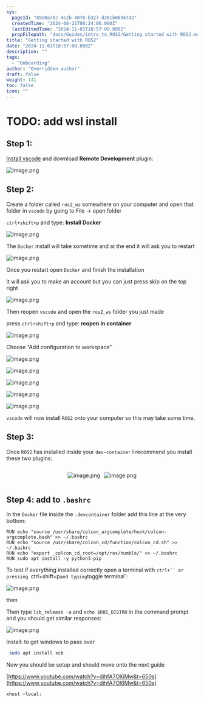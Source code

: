 ```yaml
---
sys:
  pageId: "89e0a78c-4e2b-4070-b327-d28cb0694742"
  createdTime: "2024-08-21T00:24:00.000Z"
  lastEditedTime: "2024-11-01T18:57:00.000Z"
  propFilepath: "docs/Guides/intro_to_ROS2/Getting started with ROS2.md"
title: "Getting started with ROS2"
date: "2024-11-01T18:57:00.000Z"
description: ""
tags:
  - "Onboarding"
author: "Overridden author"
draft: false
weight: 141
toc: false
icon: ""
---
```


# TODO: add wsl install

## Step 1:

[Install vscode](https://code.visualstudio.com/download) and download **Remote Development** plugin:

![image.png](https://prod-files-secure.s3.us-west-2.amazonaws.com/d518164a-d88e-44d1-a4ee-3adb3bd8bce0/efb52993-1881-4a40-b95e-6f020334f022/image.png?X-Amz-Algorithm=AWS4-HMAC-SHA256&X-Amz-Content-Sha256=UNSIGNED-PAYLOAD&X-Amz-Credential=ASIAZI2LB4664CX67BCB%2F20250219%2Fus-west-2%2Fs3%2Faws4_request&X-Amz-Date=20250219T050807Z&X-Amz-Expires=3600&X-Amz-Security-Token=IQoJb3JpZ2luX2VjEHUaCXVzLXdlc3QtMiJHMEUCIQDBO5mSULm2MFKv2KiofmbBc3TwGEaImjw1XGHkXe336AIgetho0mCaVaZSVPLCDIKq%2BJwn7A8QaL58n56fm%2B%2FlHaAqiAQInv%2F%2F%2F%2F%2F%2F%2F%2F%2F%2FARAAGgw2Mzc0MjMxODM4MDUiDJVvkBy%2BWfM5YgsHSCrcA2pnQQJHQqwt3%2BIkiRjEjmyAmaJdl45PQod2A8UjQWTmu%2BzU7QsLa54JPFksT%2BlLmZfOoOeyuPzbLJ2XGcnMgSGJUZLxTCeGI12C%2BvETKf8TM5Jr%2FkSmhhPkRPRi9W5z1vwsjklSDTax8d3jo5VIXaagm69aLTUAtqpHi3JqgPIp%2FHCsxzeUoWTaf38%2Ff9Cz1x2mAOi4gQvabAtYmJ8Sn0LUtn41bhtezTMnh1CqoVvGqHN3yJzv1Qx7ya3jeUtsdcIcR7ZDzOzqwc%2B%2F5fLFiAPd5CrCqAb6XpSh%2BY99%2Fao6pzFDjqdAsgSwEvzwkUcdEeQVMm3O63ywTf0nw%2FtnSLVBwR1dr0p7QUjEChtCKx%2Fo%2F4j%2FL267yNJquJSfDdFuBTYZJAqzA4reQw3Bjcc9YV7Bltgt1zaex7usOsdOqsEx2SDZN8a6Rfdt3vWtOxwkPcIkirFoCXbjp%2FhJpLGnAIDaSR59LeIrQ%2FoNnF%2B%2Blxso4mj66J1xQNC3lV%2BN2ga22yoIMsnyC7YUuyAqC8u8jGcJvTB1g2mnej8Szsg2HyT7ovsa15fyuOC%2BdscRQKFSyq2IXbLhZEg3cOLJGncE7oJLYescp74Xrxu7Bh9shXp6m%2BYAZkit06U488l3MKrF1b0GOqUBMUK8ai2CBtKOoEn3ECIksY1%2BbxvV%2F5TUeNastlYaXpk5cvv0z7YHV8f7wB9DLPZ%2F5uG8ZG0RlB%2FUtMdsNp5%2BB0knBi9ncgnUK88OoJjGzrK3lccROi2IchEDuzpI4um4IyaI5t2loSjMxrnX6sNlobBbS8jME52TvcIIrWNeBlBHUGhAjA4uKcwvxLn%2Fw%2B9SBqMV9%2F4zL%2B2M7mR2%2Bj2UfsIBcLON&X-Amz-Signature=5dc2cbf544e742b3d66bb55591c71e38afa7dc0f6caf0bc11e656ab9da92afa3&X-Amz-SignedHeaders=host&x-id=GetObject)

## Step 2:

Create a folder called `ros2_ws` somewhere on your computer and open that folder in `vscode` by going to File → open folder 

`ctrl+shift+p` and type: **Install Docker**

![image.png](https://prod-files-secure.s3.us-west-2.amazonaws.com/d518164a-d88e-44d1-a4ee-3adb3bd8bce0/2269dc0e-1cd5-47ff-bceb-c04ad9b2eab0/image.png?X-Amz-Algorithm=AWS4-HMAC-SHA256&X-Amz-Content-Sha256=UNSIGNED-PAYLOAD&X-Amz-Credential=ASIAZI2LB4664CX67BCB%2F20250219%2Fus-west-2%2Fs3%2Faws4_request&X-Amz-Date=20250219T050807Z&X-Amz-Expires=3600&X-Amz-Security-Token=IQoJb3JpZ2luX2VjEHUaCXVzLXdlc3QtMiJHMEUCIQDBO5mSULm2MFKv2KiofmbBc3TwGEaImjw1XGHkXe336AIgetho0mCaVaZSVPLCDIKq%2BJwn7A8QaL58n56fm%2B%2FlHaAqiAQInv%2F%2F%2F%2F%2F%2F%2F%2F%2F%2FARAAGgw2Mzc0MjMxODM4MDUiDJVvkBy%2BWfM5YgsHSCrcA2pnQQJHQqwt3%2BIkiRjEjmyAmaJdl45PQod2A8UjQWTmu%2BzU7QsLa54JPFksT%2BlLmZfOoOeyuPzbLJ2XGcnMgSGJUZLxTCeGI12C%2BvETKf8TM5Jr%2FkSmhhPkRPRi9W5z1vwsjklSDTax8d3jo5VIXaagm69aLTUAtqpHi3JqgPIp%2FHCsxzeUoWTaf38%2Ff9Cz1x2mAOi4gQvabAtYmJ8Sn0LUtn41bhtezTMnh1CqoVvGqHN3yJzv1Qx7ya3jeUtsdcIcR7ZDzOzqwc%2B%2F5fLFiAPd5CrCqAb6XpSh%2BY99%2Fao6pzFDjqdAsgSwEvzwkUcdEeQVMm3O63ywTf0nw%2FtnSLVBwR1dr0p7QUjEChtCKx%2Fo%2F4j%2FL267yNJquJSfDdFuBTYZJAqzA4reQw3Bjcc9YV7Bltgt1zaex7usOsdOqsEx2SDZN8a6Rfdt3vWtOxwkPcIkirFoCXbjp%2FhJpLGnAIDaSR59LeIrQ%2FoNnF%2B%2Blxso4mj66J1xQNC3lV%2BN2ga22yoIMsnyC7YUuyAqC8u8jGcJvTB1g2mnej8Szsg2HyT7ovsa15fyuOC%2BdscRQKFSyq2IXbLhZEg3cOLJGncE7oJLYescp74Xrxu7Bh9shXp6m%2BYAZkit06U488l3MKrF1b0GOqUBMUK8ai2CBtKOoEn3ECIksY1%2BbxvV%2F5TUeNastlYaXpk5cvv0z7YHV8f7wB9DLPZ%2F5uG8ZG0RlB%2FUtMdsNp5%2BB0knBi9ncgnUK88OoJjGzrK3lccROi2IchEDuzpI4um4IyaI5t2loSjMxrnX6sNlobBbS8jME52TvcIIrWNeBlBHUGhAjA4uKcwvxLn%2Fw%2B9SBqMV9%2F4zL%2B2M7mR2%2Bj2UfsIBcLON&X-Amz-Signature=a31c0bf89dfea5e64b1a4ad3ec512125a29b369128ec5c9ac6c971905f2e2ceb&X-Amz-SignedHeaders=host&x-id=GetObject)

The `Docker` install will take sometime and at the end it will ask you to restart

![image.png](https://prod-files-secure.s3.us-west-2.amazonaws.com/d518164a-d88e-44d1-a4ee-3adb3bd8bce0/ed233f78-be33-4b1f-b89c-9c346c0e961e/image.png?X-Amz-Algorithm=AWS4-HMAC-SHA256&X-Amz-Content-Sha256=UNSIGNED-PAYLOAD&X-Amz-Credential=ASIAZI2LB4664CX67BCB%2F20250219%2Fus-west-2%2Fs3%2Faws4_request&X-Amz-Date=20250219T050807Z&X-Amz-Expires=3600&X-Amz-Security-Token=IQoJb3JpZ2luX2VjEHUaCXVzLXdlc3QtMiJHMEUCIQDBO5mSULm2MFKv2KiofmbBc3TwGEaImjw1XGHkXe336AIgetho0mCaVaZSVPLCDIKq%2BJwn7A8QaL58n56fm%2B%2FlHaAqiAQInv%2F%2F%2F%2F%2F%2F%2F%2F%2F%2FARAAGgw2Mzc0MjMxODM4MDUiDJVvkBy%2BWfM5YgsHSCrcA2pnQQJHQqwt3%2BIkiRjEjmyAmaJdl45PQod2A8UjQWTmu%2BzU7QsLa54JPFksT%2BlLmZfOoOeyuPzbLJ2XGcnMgSGJUZLxTCeGI12C%2BvETKf8TM5Jr%2FkSmhhPkRPRi9W5z1vwsjklSDTax8d3jo5VIXaagm69aLTUAtqpHi3JqgPIp%2FHCsxzeUoWTaf38%2Ff9Cz1x2mAOi4gQvabAtYmJ8Sn0LUtn41bhtezTMnh1CqoVvGqHN3yJzv1Qx7ya3jeUtsdcIcR7ZDzOzqwc%2B%2F5fLFiAPd5CrCqAb6XpSh%2BY99%2Fao6pzFDjqdAsgSwEvzwkUcdEeQVMm3O63ywTf0nw%2FtnSLVBwR1dr0p7QUjEChtCKx%2Fo%2F4j%2FL267yNJquJSfDdFuBTYZJAqzA4reQw3Bjcc9YV7Bltgt1zaex7usOsdOqsEx2SDZN8a6Rfdt3vWtOxwkPcIkirFoCXbjp%2FhJpLGnAIDaSR59LeIrQ%2FoNnF%2B%2Blxso4mj66J1xQNC3lV%2BN2ga22yoIMsnyC7YUuyAqC8u8jGcJvTB1g2mnej8Szsg2HyT7ovsa15fyuOC%2BdscRQKFSyq2IXbLhZEg3cOLJGncE7oJLYescp74Xrxu7Bh9shXp6m%2BYAZkit06U488l3MKrF1b0GOqUBMUK8ai2CBtKOoEn3ECIksY1%2BbxvV%2F5TUeNastlYaXpk5cvv0z7YHV8f7wB9DLPZ%2F5uG8ZG0RlB%2FUtMdsNp5%2BB0knBi9ncgnUK88OoJjGzrK3lccROi2IchEDuzpI4um4IyaI5t2loSjMxrnX6sNlobBbS8jME52TvcIIrWNeBlBHUGhAjA4uKcwvxLn%2Fw%2B9SBqMV9%2F4zL%2B2M7mR2%2Bj2UfsIBcLON&X-Amz-Signature=29f722e04e2f3dd32a6398ae31d8a7f45e35953152951069cf30865cc90a08c6&X-Amz-SignedHeaders=host&x-id=GetObject)

Once you restart open `Docker` and finish the installation

It will ask you to make an account but you can just press skip on the top right

![image.png](https://prod-files-secure.s3.us-west-2.amazonaws.com/d518164a-d88e-44d1-a4ee-3adb3bd8bce0/21010ad9-1659-4fd9-9f59-9932a09b2a3d/image.png?X-Amz-Algorithm=AWS4-HMAC-SHA256&X-Amz-Content-Sha256=UNSIGNED-PAYLOAD&X-Amz-Credential=ASIAZI2LB4664CX67BCB%2F20250219%2Fus-west-2%2Fs3%2Faws4_request&X-Amz-Date=20250219T050807Z&X-Amz-Expires=3600&X-Amz-Security-Token=IQoJb3JpZ2luX2VjEHUaCXVzLXdlc3QtMiJHMEUCIQDBO5mSULm2MFKv2KiofmbBc3TwGEaImjw1XGHkXe336AIgetho0mCaVaZSVPLCDIKq%2BJwn7A8QaL58n56fm%2B%2FlHaAqiAQInv%2F%2F%2F%2F%2F%2F%2F%2F%2F%2FARAAGgw2Mzc0MjMxODM4MDUiDJVvkBy%2BWfM5YgsHSCrcA2pnQQJHQqwt3%2BIkiRjEjmyAmaJdl45PQod2A8UjQWTmu%2BzU7QsLa54JPFksT%2BlLmZfOoOeyuPzbLJ2XGcnMgSGJUZLxTCeGI12C%2BvETKf8TM5Jr%2FkSmhhPkRPRi9W5z1vwsjklSDTax8d3jo5VIXaagm69aLTUAtqpHi3JqgPIp%2FHCsxzeUoWTaf38%2Ff9Cz1x2mAOi4gQvabAtYmJ8Sn0LUtn41bhtezTMnh1CqoVvGqHN3yJzv1Qx7ya3jeUtsdcIcR7ZDzOzqwc%2B%2F5fLFiAPd5CrCqAb6XpSh%2BY99%2Fao6pzFDjqdAsgSwEvzwkUcdEeQVMm3O63ywTf0nw%2FtnSLVBwR1dr0p7QUjEChtCKx%2Fo%2F4j%2FL267yNJquJSfDdFuBTYZJAqzA4reQw3Bjcc9YV7Bltgt1zaex7usOsdOqsEx2SDZN8a6Rfdt3vWtOxwkPcIkirFoCXbjp%2FhJpLGnAIDaSR59LeIrQ%2FoNnF%2B%2Blxso4mj66J1xQNC3lV%2BN2ga22yoIMsnyC7YUuyAqC8u8jGcJvTB1g2mnej8Szsg2HyT7ovsa15fyuOC%2BdscRQKFSyq2IXbLhZEg3cOLJGncE7oJLYescp74Xrxu7Bh9shXp6m%2BYAZkit06U488l3MKrF1b0GOqUBMUK8ai2CBtKOoEn3ECIksY1%2BbxvV%2F5TUeNastlYaXpk5cvv0z7YHV8f7wB9DLPZ%2F5uG8ZG0RlB%2FUtMdsNp5%2BB0knBi9ncgnUK88OoJjGzrK3lccROi2IchEDuzpI4um4IyaI5t2loSjMxrnX6sNlobBbS8jME52TvcIIrWNeBlBHUGhAjA4uKcwvxLn%2Fw%2B9SBqMV9%2F4zL%2B2M7mR2%2Bj2UfsIBcLON&X-Amz-Signature=ace7f56c2c005841e7d81c8b1b01cd8ad87de7cee29ef8a55b676afeb3bfcec3&X-Amz-SignedHeaders=host&x-id=GetObject)

Then reopen `vscode` and open the `ros2_ws` folder you just made

press `ctrl+shift+p` and type: **reopen in container**

![image.png](https://prod-files-secure.s3.us-west-2.amazonaws.com/d518164a-d88e-44d1-a4ee-3adb3bd8bce0/4e93b8c2-41ad-488c-8095-c74205196118/image.png?X-Amz-Algorithm=AWS4-HMAC-SHA256&X-Amz-Content-Sha256=UNSIGNED-PAYLOAD&X-Amz-Credential=ASIAZI2LB4664CX67BCB%2F20250219%2Fus-west-2%2Fs3%2Faws4_request&X-Amz-Date=20250219T050807Z&X-Amz-Expires=3600&X-Amz-Security-Token=IQoJb3JpZ2luX2VjEHUaCXVzLXdlc3QtMiJHMEUCIQDBO5mSULm2MFKv2KiofmbBc3TwGEaImjw1XGHkXe336AIgetho0mCaVaZSVPLCDIKq%2BJwn7A8QaL58n56fm%2B%2FlHaAqiAQInv%2F%2F%2F%2F%2F%2F%2F%2F%2F%2FARAAGgw2Mzc0MjMxODM4MDUiDJVvkBy%2BWfM5YgsHSCrcA2pnQQJHQqwt3%2BIkiRjEjmyAmaJdl45PQod2A8UjQWTmu%2BzU7QsLa54JPFksT%2BlLmZfOoOeyuPzbLJ2XGcnMgSGJUZLxTCeGI12C%2BvETKf8TM5Jr%2FkSmhhPkRPRi9W5z1vwsjklSDTax8d3jo5VIXaagm69aLTUAtqpHi3JqgPIp%2FHCsxzeUoWTaf38%2Ff9Cz1x2mAOi4gQvabAtYmJ8Sn0LUtn41bhtezTMnh1CqoVvGqHN3yJzv1Qx7ya3jeUtsdcIcR7ZDzOzqwc%2B%2F5fLFiAPd5CrCqAb6XpSh%2BY99%2Fao6pzFDjqdAsgSwEvzwkUcdEeQVMm3O63ywTf0nw%2FtnSLVBwR1dr0p7QUjEChtCKx%2Fo%2F4j%2FL267yNJquJSfDdFuBTYZJAqzA4reQw3Bjcc9YV7Bltgt1zaex7usOsdOqsEx2SDZN8a6Rfdt3vWtOxwkPcIkirFoCXbjp%2FhJpLGnAIDaSR59LeIrQ%2FoNnF%2B%2Blxso4mj66J1xQNC3lV%2BN2ga22yoIMsnyC7YUuyAqC8u8jGcJvTB1g2mnej8Szsg2HyT7ovsa15fyuOC%2BdscRQKFSyq2IXbLhZEg3cOLJGncE7oJLYescp74Xrxu7Bh9shXp6m%2BYAZkit06U488l3MKrF1b0GOqUBMUK8ai2CBtKOoEn3ECIksY1%2BbxvV%2F5TUeNastlYaXpk5cvv0z7YHV8f7wB9DLPZ%2F5uG8ZG0RlB%2FUtMdsNp5%2BB0knBi9ncgnUK88OoJjGzrK3lccROi2IchEDuzpI4um4IyaI5t2loSjMxrnX6sNlobBbS8jME52TvcIIrWNeBlBHUGhAjA4uKcwvxLn%2Fw%2B9SBqMV9%2F4zL%2B2M7mR2%2Bj2UfsIBcLON&X-Amz-Signature=53fe9575d858bb172bcbacaddfe484004c45bbdbcb923fc92dc363f26c7f8da0&X-Amz-SignedHeaders=host&x-id=GetObject)

Choose “Add configuration to workspace”

![image.png](https://prod-files-secure.s3.us-west-2.amazonaws.com/d518164a-d88e-44d1-a4ee-3adb3bd8bce0/9560b282-5060-4989-ba37-97e7b2c22476/image.png?X-Amz-Algorithm=AWS4-HMAC-SHA256&X-Amz-Content-Sha256=UNSIGNED-PAYLOAD&X-Amz-Credential=ASIAZI2LB4664CX67BCB%2F20250219%2Fus-west-2%2Fs3%2Faws4_request&X-Amz-Date=20250219T050807Z&X-Amz-Expires=3600&X-Amz-Security-Token=IQoJb3JpZ2luX2VjEHUaCXVzLXdlc3QtMiJHMEUCIQDBO5mSULm2MFKv2KiofmbBc3TwGEaImjw1XGHkXe336AIgetho0mCaVaZSVPLCDIKq%2BJwn7A8QaL58n56fm%2B%2FlHaAqiAQInv%2F%2F%2F%2F%2F%2F%2F%2F%2F%2FARAAGgw2Mzc0MjMxODM4MDUiDJVvkBy%2BWfM5YgsHSCrcA2pnQQJHQqwt3%2BIkiRjEjmyAmaJdl45PQod2A8UjQWTmu%2BzU7QsLa54JPFksT%2BlLmZfOoOeyuPzbLJ2XGcnMgSGJUZLxTCeGI12C%2BvETKf8TM5Jr%2FkSmhhPkRPRi9W5z1vwsjklSDTax8d3jo5VIXaagm69aLTUAtqpHi3JqgPIp%2FHCsxzeUoWTaf38%2Ff9Cz1x2mAOi4gQvabAtYmJ8Sn0LUtn41bhtezTMnh1CqoVvGqHN3yJzv1Qx7ya3jeUtsdcIcR7ZDzOzqwc%2B%2F5fLFiAPd5CrCqAb6XpSh%2BY99%2Fao6pzFDjqdAsgSwEvzwkUcdEeQVMm3O63ywTf0nw%2FtnSLVBwR1dr0p7QUjEChtCKx%2Fo%2F4j%2FL267yNJquJSfDdFuBTYZJAqzA4reQw3Bjcc9YV7Bltgt1zaex7usOsdOqsEx2SDZN8a6Rfdt3vWtOxwkPcIkirFoCXbjp%2FhJpLGnAIDaSR59LeIrQ%2FoNnF%2B%2Blxso4mj66J1xQNC3lV%2BN2ga22yoIMsnyC7YUuyAqC8u8jGcJvTB1g2mnej8Szsg2HyT7ovsa15fyuOC%2BdscRQKFSyq2IXbLhZEg3cOLJGncE7oJLYescp74Xrxu7Bh9shXp6m%2BYAZkit06U488l3MKrF1b0GOqUBMUK8ai2CBtKOoEn3ECIksY1%2BbxvV%2F5TUeNastlYaXpk5cvv0z7YHV8f7wB9DLPZ%2F5uG8ZG0RlB%2FUtMdsNp5%2BB0knBi9ncgnUK88OoJjGzrK3lccROi2IchEDuzpI4um4IyaI5t2loSjMxrnX6sNlobBbS8jME52TvcIIrWNeBlBHUGhAjA4uKcwvxLn%2Fw%2B9SBqMV9%2F4zL%2B2M7mR2%2Bj2UfsIBcLON&X-Amz-Signature=0a977639151779a0ad6aaf906cf426b77017670ff960139bbbfce253ed074dea&X-Amz-SignedHeaders=host&x-id=GetObject)

![image.png](https://prod-files-secure.s3.us-west-2.amazonaws.com/d518164a-d88e-44d1-a4ee-3adb3bd8bce0/2ee63f81-886b-48e8-a553-dc6e5eac99e4/image.png?X-Amz-Algorithm=AWS4-HMAC-SHA256&X-Amz-Content-Sha256=UNSIGNED-PAYLOAD&X-Amz-Credential=ASIAZI2LB4664CX67BCB%2F20250219%2Fus-west-2%2Fs3%2Faws4_request&X-Amz-Date=20250219T050807Z&X-Amz-Expires=3600&X-Amz-Security-Token=IQoJb3JpZ2luX2VjEHUaCXVzLXdlc3QtMiJHMEUCIQDBO5mSULm2MFKv2KiofmbBc3TwGEaImjw1XGHkXe336AIgetho0mCaVaZSVPLCDIKq%2BJwn7A8QaL58n56fm%2B%2FlHaAqiAQInv%2F%2F%2F%2F%2F%2F%2F%2F%2F%2FARAAGgw2Mzc0MjMxODM4MDUiDJVvkBy%2BWfM5YgsHSCrcA2pnQQJHQqwt3%2BIkiRjEjmyAmaJdl45PQod2A8UjQWTmu%2BzU7QsLa54JPFksT%2BlLmZfOoOeyuPzbLJ2XGcnMgSGJUZLxTCeGI12C%2BvETKf8TM5Jr%2FkSmhhPkRPRi9W5z1vwsjklSDTax8d3jo5VIXaagm69aLTUAtqpHi3JqgPIp%2FHCsxzeUoWTaf38%2Ff9Cz1x2mAOi4gQvabAtYmJ8Sn0LUtn41bhtezTMnh1CqoVvGqHN3yJzv1Qx7ya3jeUtsdcIcR7ZDzOzqwc%2B%2F5fLFiAPd5CrCqAb6XpSh%2BY99%2Fao6pzFDjqdAsgSwEvzwkUcdEeQVMm3O63ywTf0nw%2FtnSLVBwR1dr0p7QUjEChtCKx%2Fo%2F4j%2FL267yNJquJSfDdFuBTYZJAqzA4reQw3Bjcc9YV7Bltgt1zaex7usOsdOqsEx2SDZN8a6Rfdt3vWtOxwkPcIkirFoCXbjp%2FhJpLGnAIDaSR59LeIrQ%2FoNnF%2B%2Blxso4mj66J1xQNC3lV%2BN2ga22yoIMsnyC7YUuyAqC8u8jGcJvTB1g2mnej8Szsg2HyT7ovsa15fyuOC%2BdscRQKFSyq2IXbLhZEg3cOLJGncE7oJLYescp74Xrxu7Bh9shXp6m%2BYAZkit06U488l3MKrF1b0GOqUBMUK8ai2CBtKOoEn3ECIksY1%2BbxvV%2F5TUeNastlYaXpk5cvv0z7YHV8f7wB9DLPZ%2F5uG8ZG0RlB%2FUtMdsNp5%2BB0knBi9ncgnUK88OoJjGzrK3lccROi2IchEDuzpI4um4IyaI5t2loSjMxrnX6sNlobBbS8jME52TvcIIrWNeBlBHUGhAjA4uKcwvxLn%2Fw%2B9SBqMV9%2F4zL%2B2M7mR2%2Bj2UfsIBcLON&X-Amz-Signature=5fafc7a5f088e7aa0e68225c48f3285b918a3e2d6e5a03db182af6cb8d4daf3d&X-Amz-SignedHeaders=host&x-id=GetObject)

![image.png](https://prod-files-secure.s3.us-west-2.amazonaws.com/d518164a-d88e-44d1-a4ee-3adb3bd8bce0/ae1580b2-b048-407e-aed9-b584224a7a04/image.png?X-Amz-Algorithm=AWS4-HMAC-SHA256&X-Amz-Content-Sha256=UNSIGNED-PAYLOAD&X-Amz-Credential=ASIAZI2LB4664CX67BCB%2F20250219%2Fus-west-2%2Fs3%2Faws4_request&X-Amz-Date=20250219T050807Z&X-Amz-Expires=3600&X-Amz-Security-Token=IQoJb3JpZ2luX2VjEHUaCXVzLXdlc3QtMiJHMEUCIQDBO5mSULm2MFKv2KiofmbBc3TwGEaImjw1XGHkXe336AIgetho0mCaVaZSVPLCDIKq%2BJwn7A8QaL58n56fm%2B%2FlHaAqiAQInv%2F%2F%2F%2F%2F%2F%2F%2F%2F%2FARAAGgw2Mzc0MjMxODM4MDUiDJVvkBy%2BWfM5YgsHSCrcA2pnQQJHQqwt3%2BIkiRjEjmyAmaJdl45PQod2A8UjQWTmu%2BzU7QsLa54JPFksT%2BlLmZfOoOeyuPzbLJ2XGcnMgSGJUZLxTCeGI12C%2BvETKf8TM5Jr%2FkSmhhPkRPRi9W5z1vwsjklSDTax8d3jo5VIXaagm69aLTUAtqpHi3JqgPIp%2FHCsxzeUoWTaf38%2Ff9Cz1x2mAOi4gQvabAtYmJ8Sn0LUtn41bhtezTMnh1CqoVvGqHN3yJzv1Qx7ya3jeUtsdcIcR7ZDzOzqwc%2B%2F5fLFiAPd5CrCqAb6XpSh%2BY99%2Fao6pzFDjqdAsgSwEvzwkUcdEeQVMm3O63ywTf0nw%2FtnSLVBwR1dr0p7QUjEChtCKx%2Fo%2F4j%2FL267yNJquJSfDdFuBTYZJAqzA4reQw3Bjcc9YV7Bltgt1zaex7usOsdOqsEx2SDZN8a6Rfdt3vWtOxwkPcIkirFoCXbjp%2FhJpLGnAIDaSR59LeIrQ%2FoNnF%2B%2Blxso4mj66J1xQNC3lV%2BN2ga22yoIMsnyC7YUuyAqC8u8jGcJvTB1g2mnej8Szsg2HyT7ovsa15fyuOC%2BdscRQKFSyq2IXbLhZEg3cOLJGncE7oJLYescp74Xrxu7Bh9shXp6m%2BYAZkit06U488l3MKrF1b0GOqUBMUK8ai2CBtKOoEn3ECIksY1%2BbxvV%2F5TUeNastlYaXpk5cvv0z7YHV8f7wB9DLPZ%2F5uG8ZG0RlB%2FUtMdsNp5%2BB0knBi9ncgnUK88OoJjGzrK3lccROi2IchEDuzpI4um4IyaI5t2loSjMxrnX6sNlobBbS8jME52TvcIIrWNeBlBHUGhAjA4uKcwvxLn%2Fw%2B9SBqMV9%2F4zL%2B2M7mR2%2Bj2UfsIBcLON&X-Amz-Signature=b826914d81e19cca6fd9b57dc78cd47ecc1edb45735fa17894a28d68b46c0158&X-Amz-SignedHeaders=host&x-id=GetObject)

![image.png](https://prod-files-secure.s3.us-west-2.amazonaws.com/d518164a-d88e-44d1-a4ee-3adb3bd8bce0/53255b28-f75e-430f-b9e3-c0ac8577e42b/image.png?X-Amz-Algorithm=AWS4-HMAC-SHA256&X-Amz-Content-Sha256=UNSIGNED-PAYLOAD&X-Amz-Credential=ASIAZI2LB4664CX67BCB%2F20250219%2Fus-west-2%2Fs3%2Faws4_request&X-Amz-Date=20250219T050807Z&X-Amz-Expires=3600&X-Amz-Security-Token=IQoJb3JpZ2luX2VjEHUaCXVzLXdlc3QtMiJHMEUCIQDBO5mSULm2MFKv2KiofmbBc3TwGEaImjw1XGHkXe336AIgetho0mCaVaZSVPLCDIKq%2BJwn7A8QaL58n56fm%2B%2FlHaAqiAQInv%2F%2F%2F%2F%2F%2F%2F%2F%2F%2FARAAGgw2Mzc0MjMxODM4MDUiDJVvkBy%2BWfM5YgsHSCrcA2pnQQJHQqwt3%2BIkiRjEjmyAmaJdl45PQod2A8UjQWTmu%2BzU7QsLa54JPFksT%2BlLmZfOoOeyuPzbLJ2XGcnMgSGJUZLxTCeGI12C%2BvETKf8TM5Jr%2FkSmhhPkRPRi9W5z1vwsjklSDTax8d3jo5VIXaagm69aLTUAtqpHi3JqgPIp%2FHCsxzeUoWTaf38%2Ff9Cz1x2mAOi4gQvabAtYmJ8Sn0LUtn41bhtezTMnh1CqoVvGqHN3yJzv1Qx7ya3jeUtsdcIcR7ZDzOzqwc%2B%2F5fLFiAPd5CrCqAb6XpSh%2BY99%2Fao6pzFDjqdAsgSwEvzwkUcdEeQVMm3O63ywTf0nw%2FtnSLVBwR1dr0p7QUjEChtCKx%2Fo%2F4j%2FL267yNJquJSfDdFuBTYZJAqzA4reQw3Bjcc9YV7Bltgt1zaex7usOsdOqsEx2SDZN8a6Rfdt3vWtOxwkPcIkirFoCXbjp%2FhJpLGnAIDaSR59LeIrQ%2FoNnF%2B%2Blxso4mj66J1xQNC3lV%2BN2ga22yoIMsnyC7YUuyAqC8u8jGcJvTB1g2mnej8Szsg2HyT7ovsa15fyuOC%2BdscRQKFSyq2IXbLhZEg3cOLJGncE7oJLYescp74Xrxu7Bh9shXp6m%2BYAZkit06U488l3MKrF1b0GOqUBMUK8ai2CBtKOoEn3ECIksY1%2BbxvV%2F5TUeNastlYaXpk5cvv0z7YHV8f7wB9DLPZ%2F5uG8ZG0RlB%2FUtMdsNp5%2BB0knBi9ncgnUK88OoJjGzrK3lccROi2IchEDuzpI4um4IyaI5t2loSjMxrnX6sNlobBbS8jME52TvcIIrWNeBlBHUGhAjA4uKcwvxLn%2Fw%2B9SBqMV9%2F4zL%2B2M7mR2%2Bj2UfsIBcLON&X-Amz-Signature=9a375b5d18700f58e23783296579483bad07651985c176df64c05a0d7323bc1f&X-Amz-SignedHeaders=host&x-id=GetObject)

![image.png](https://prod-files-secure.s3.us-west-2.amazonaws.com/d518164a-d88e-44d1-a4ee-3adb3bd8bce0/7c562767-5af9-4ffb-97d1-327bcdf4ee00/image.png?X-Amz-Algorithm=AWS4-HMAC-SHA256&X-Amz-Content-Sha256=UNSIGNED-PAYLOAD&X-Amz-Credential=ASIAZI2LB4664CX67BCB%2F20250219%2Fus-west-2%2Fs3%2Faws4_request&X-Amz-Date=20250219T050807Z&X-Amz-Expires=3600&X-Amz-Security-Token=IQoJb3JpZ2luX2VjEHUaCXVzLXdlc3QtMiJHMEUCIQDBO5mSULm2MFKv2KiofmbBc3TwGEaImjw1XGHkXe336AIgetho0mCaVaZSVPLCDIKq%2BJwn7A8QaL58n56fm%2B%2FlHaAqiAQInv%2F%2F%2F%2F%2F%2F%2F%2F%2F%2FARAAGgw2Mzc0MjMxODM4MDUiDJVvkBy%2BWfM5YgsHSCrcA2pnQQJHQqwt3%2BIkiRjEjmyAmaJdl45PQod2A8UjQWTmu%2BzU7QsLa54JPFksT%2BlLmZfOoOeyuPzbLJ2XGcnMgSGJUZLxTCeGI12C%2BvETKf8TM5Jr%2FkSmhhPkRPRi9W5z1vwsjklSDTax8d3jo5VIXaagm69aLTUAtqpHi3JqgPIp%2FHCsxzeUoWTaf38%2Ff9Cz1x2mAOi4gQvabAtYmJ8Sn0LUtn41bhtezTMnh1CqoVvGqHN3yJzv1Qx7ya3jeUtsdcIcR7ZDzOzqwc%2B%2F5fLFiAPd5CrCqAb6XpSh%2BY99%2Fao6pzFDjqdAsgSwEvzwkUcdEeQVMm3O63ywTf0nw%2FtnSLVBwR1dr0p7QUjEChtCKx%2Fo%2F4j%2FL267yNJquJSfDdFuBTYZJAqzA4reQw3Bjcc9YV7Bltgt1zaex7usOsdOqsEx2SDZN8a6Rfdt3vWtOxwkPcIkirFoCXbjp%2FhJpLGnAIDaSR59LeIrQ%2FoNnF%2B%2Blxso4mj66J1xQNC3lV%2BN2ga22yoIMsnyC7YUuyAqC8u8jGcJvTB1g2mnej8Szsg2HyT7ovsa15fyuOC%2BdscRQKFSyq2IXbLhZEg3cOLJGncE7oJLYescp74Xrxu7Bh9shXp6m%2BYAZkit06U488l3MKrF1b0GOqUBMUK8ai2CBtKOoEn3ECIksY1%2BbxvV%2F5TUeNastlYaXpk5cvv0z7YHV8f7wB9DLPZ%2F5uG8ZG0RlB%2FUtMdsNp5%2BB0knBi9ncgnUK88OoJjGzrK3lccROi2IchEDuzpI4um4IyaI5t2loSjMxrnX6sNlobBbS8jME52TvcIIrWNeBlBHUGhAjA4uKcwvxLn%2Fw%2B9SBqMV9%2F4zL%2B2M7mR2%2Bj2UfsIBcLON&X-Amz-Signature=7b909936304451f718b7b0ced8215ec0e174733407557146a21880d57deca4d2&X-Amz-SignedHeaders=host&x-id=GetObject)

`vscode` will now install `ROS2` onto your computer so this may take some time.

## Step 3:

Once `ROS2` has installed inside your `dev-container` I recommend you install these two plugins:

<div style="display: flex;flex-direction: row; column-gap:10px; max-width: 630px;justify-content: center;">
<div>

![image.png](https://prod-files-secure.s3.us-west-2.amazonaws.com/d518164a-d88e-44d1-a4ee-3adb3bd8bce0/3fc3d550-5a54-4ba1-ba6b-faa01cdb7369/image.png?X-Amz-Algorithm=AWS4-HMAC-SHA256&X-Amz-Content-Sha256=UNSIGNED-PAYLOAD&X-Amz-Credential=ASIAZI2LB4666A7PM45T%2F20250219%2Fus-west-2%2Fs3%2Faws4_request&X-Amz-Date=20250219T050810Z&X-Amz-Expires=3600&X-Amz-Security-Token=IQoJb3JpZ2luX2VjEHUaCXVzLXdlc3QtMiJGMEQCIBKKc5ZGIYODeg%2BoAJbjUE%2BbB6Il58JEgYACj%2BtgOayDAiArgVKfgh41mGlynuQR6Eiz5q1XnJtnFn9zQ5RoOmhPlSqIBAie%2F%2F%2F%2F%2F%2F%2F%2F%2F%2F8BEAAaDDYzNzQyMzE4MzgwNSIM7Exx2nQHg11670lLKtwDcIor9LldWk8mI2juXEnvKkr3wZ7ysTS2sdqUvUMY4Zooa8Y528gJfaBIJS4du9YaYgZ1Ez6agnVzcJ5%2B5B%2BDiSYWx1PYMfDSUnrMORtglHc8NU7LOraoCmLadZ7qsZgHk74ZIlqQFPRuEVYHhrNk1gHedaJiI1XITFIfjxhDISduQrecwR2z2FU0i9XEmwj3U5hbNnknLOPiobbTy571pCW5v587FKoEydbjYUNtFNEREhv4IV1TCyTipzt0sDtiHISHvqANRt8fCszWOmK8T5AFIDjTBpUIpYGUCQIJRzlZxSiNYE7HI7h960NSi%2F09ghoXc4EccC9H%2FvC1xykSurr0izW0mxL3xvk9qey9DgWrF9eEZ2LKjvzPDL4nMOHtqckSXF8UCyD43qLuZSoyPQrNnj%2BuEOIDT9MMBnn8PMQsOGyGm0giIMbN8Db0S8tfg%2FVoty9IMyGIjFUZBVxR55x5oimOoSlhf%2FQ6bu70B1y4seWaOyRAYmVrWo4MiAMXn7QtUAMcJ261erk7vBi3KT6EMkLCgiUv9bOLngoKRry3Z7%2F07xAmGUUzov0aZ0akDughX3D7oxohvQWdoRX2RQWKP32wk3vQ82ORVSSoapZTaAs4nImb4ueMuBEw9cTVvQY6pgET2FDcWoXXqVT61r027GWYyaa7xE3kbBefxRu7e%2FDCVbFiHAWjPwYPV9AyYFzJseSxeBwwyGfDdV2%2F5GBPXO75Dn551G19bCDc%2F81DyS5jBkfP1vuwjPed8rTQVPwepVwX9rcHTwp2FrMVnfFGq6RX0bIBbeXJ1xIqNzO50hYTGqwMNAZefru6XpD%2BAeulpcv%2BtE1Gid83M3Y4N0w0aVWM4hv9aeD8&X-Amz-Signature=8cd2463bda8063f678f5c144ad6c820da25b0dda964031bcb3116b7f885f7049&X-Amz-SignedHeaders=host&x-id=GetObject)

</div>
<div>

![image.png](https://prod-files-secure.s3.us-west-2.amazonaws.com/d518164a-d88e-44d1-a4ee-3adb3bd8bce0/d994cc66-13c2-4093-a5a3-f84cf4601a82/image.png?X-Amz-Algorithm=AWS4-HMAC-SHA256&X-Amz-Content-Sha256=UNSIGNED-PAYLOAD&X-Amz-Credential=ASIAZI2LB466TEDX2SNR%2F20250219%2Fus-west-2%2Fs3%2Faws4_request&X-Amz-Date=20250219T050810Z&X-Amz-Expires=3600&X-Amz-Security-Token=IQoJb3JpZ2luX2VjEHUaCXVzLXdlc3QtMiJHMEUCIQCofc9RGFic%2FfM%2FpgC61S%2BnukMihn8ph9uZEUTsL1EPDQIgQMSE%2BiN7I0iuK9iavxsFtfZMKcxNNvrsCmnTW0yzatoqiAQInv%2F%2F%2F%2F%2F%2F%2F%2F%2F%2FARAAGgw2Mzc0MjMxODM4MDUiDJk%2FY%2FhEsMga9W0CdSrcA%2FZrWxwFSymJ45Y2EVlqbbKJVaHq1tNnerXFYueaynaf%2Bu22ZlfQSgVBvr%2BeLteNj5Nu%2BC8TPn8axhMAh90yEMM4Os6l3hrswTHXyQruklkyD%2Bj5QQDtU64Z1kY0nsJOW7doM70eROU6hyI8pVhwigL0QPyiMJiwBUUTdWjDWoFZqTUaCApSM0Bao8Bvttw%2F1El5ujhMDm9DsiCUEt1iD06CtaKEN4%2BB%2B2KM7FIT0PbGtVIaLSV2FBb9XBSsfN1M2PEFdAeV3AX0ZkuPfdyV%2BcHWXyNa7zD0DHpRgq1wLK%2FquJZgqILvxSzNHEYK3HrWwtvjaxhsq2KYUvfAlKnAZb2Dht5K4lE1u27GKtJWWymV%2BGlYQxAanSMul7XI8VICNvva50ixd7%2B7Km%2FdYFfYnktdefeq8ZijL8eXptpDNilD65p5qUZX2B%2FealYt%2BIw2P1MA17VsEHwBFpkWI9OK7Mvb8vIgLepQ5yl3yLbmFBmI0gDcxrZ%2BC6%2Fc3nvhgVBUn0mSlAVbTTm25Ayk0U%2F4JoK9atwOIq%2Bsugts7ZFonpL3TLZwJ38TcEM4AoNgf4ijBPgHEm0t5gOLs2wKdT%2FsZvoJYZ4%2FRTl6t8AMjVXenUttouDlrRl0H8v0SUmBMMrF1b0GOqUBR3jLHegAtFQQEYEmtWtc%2BOs91KDYGUNVbMVnqULDpArtqf9QAFJ2j0bneduIP9LNqXMFe55tQBk25mPYXm%2BSMkrUC0eIO6K04eLHZrvpi5mveVbT17%2FbpFeKqcwtlj8NVmt%2FLhpEafn45xdPBOcV%2B8AOSKax6opCgOI%2B10YdMHDFcJLmag%2FleGw6Rg%2FefTimf7enaDCm3qPkx62zScEvGYYJyBKo&X-Amz-Signature=0921dc4a99a5f5c30a2ce708ac24090148f0f2625386dcde9d92190c10c15855&X-Amz-SignedHeaders=host&x-id=GetObject)

</div>
</div>

## Step 4: add to `.bashrc`

In the `Docker` file inside the `.devcontainer` folder add this line at the very bottom: 

```docker
RUN echo "source /usr/share/colcon_argcomplete/hook/colcon-argcomplete.bash" >> ~/.bashrc
RUN echo "source /usr/share/colcon_cd/function/colcon_cd.sh" >> ~/.bashrc
RUN echo "export _colcon_cd_root=/opt/ros/humble/" >> ~/.bashrc
RUN sudo apt install -y python3-pip 
```

To test if everything installed correctly open a terminal with `ctrl+`` or pressing `ctrl+shift+p` and typing `toggle terminal`:

![image.png](https://prod-files-secure.s3.us-west-2.amazonaws.com/d518164a-d88e-44d1-a4ee-3adb3bd8bce0/6a4943d8-b04e-4c02-9a58-775f3384d1a5/image.png?X-Amz-Algorithm=AWS4-HMAC-SHA256&X-Amz-Content-Sha256=UNSIGNED-PAYLOAD&X-Amz-Credential=ASIAZI2LB4664CX67BCB%2F20250219%2Fus-west-2%2Fs3%2Faws4_request&X-Amz-Date=20250219T050807Z&X-Amz-Expires=3600&X-Amz-Security-Token=IQoJb3JpZ2luX2VjEHUaCXVzLXdlc3QtMiJHMEUCIQDBO5mSULm2MFKv2KiofmbBc3TwGEaImjw1XGHkXe336AIgetho0mCaVaZSVPLCDIKq%2BJwn7A8QaL58n56fm%2B%2FlHaAqiAQInv%2F%2F%2F%2F%2F%2F%2F%2F%2F%2FARAAGgw2Mzc0MjMxODM4MDUiDJVvkBy%2BWfM5YgsHSCrcA2pnQQJHQqwt3%2BIkiRjEjmyAmaJdl45PQod2A8UjQWTmu%2BzU7QsLa54JPFksT%2BlLmZfOoOeyuPzbLJ2XGcnMgSGJUZLxTCeGI12C%2BvETKf8TM5Jr%2FkSmhhPkRPRi9W5z1vwsjklSDTax8d3jo5VIXaagm69aLTUAtqpHi3JqgPIp%2FHCsxzeUoWTaf38%2Ff9Cz1x2mAOi4gQvabAtYmJ8Sn0LUtn41bhtezTMnh1CqoVvGqHN3yJzv1Qx7ya3jeUtsdcIcR7ZDzOzqwc%2B%2F5fLFiAPd5CrCqAb6XpSh%2BY99%2Fao6pzFDjqdAsgSwEvzwkUcdEeQVMm3O63ywTf0nw%2FtnSLVBwR1dr0p7QUjEChtCKx%2Fo%2F4j%2FL267yNJquJSfDdFuBTYZJAqzA4reQw3Bjcc9YV7Bltgt1zaex7usOsdOqsEx2SDZN8a6Rfdt3vWtOxwkPcIkirFoCXbjp%2FhJpLGnAIDaSR59LeIrQ%2FoNnF%2B%2Blxso4mj66J1xQNC3lV%2BN2ga22yoIMsnyC7YUuyAqC8u8jGcJvTB1g2mnej8Szsg2HyT7ovsa15fyuOC%2BdscRQKFSyq2IXbLhZEg3cOLJGncE7oJLYescp74Xrxu7Bh9shXp6m%2BYAZkit06U488l3MKrF1b0GOqUBMUK8ai2CBtKOoEn3ECIksY1%2BbxvV%2F5TUeNastlYaXpk5cvv0z7YHV8f7wB9DLPZ%2F5uG8ZG0RlB%2FUtMdsNp5%2BB0knBi9ncgnUK88OoJjGzrK3lccROi2IchEDuzpI4um4IyaI5t2loSjMxrnX6sNlobBbS8jME52TvcIIrWNeBlBHUGhAjA4uKcwvxLn%2Fw%2B9SBqMV9%2F4zL%2B2M7mR2%2Bj2UfsIBcLON&X-Amz-Signature=cf737ec4921d8efa502e8fdba24cde16adf64b711f47aee1c59b66142225ae71&X-Amz-SignedHeaders=host&x-id=GetObject)

then 

Then type `lsb_release -a` and `echo $ROS_DISTRO` in the command prompt and you should get similar responses:

![image.png](https://prod-files-secure.s3.us-west-2.amazonaws.com/d518164a-d88e-44d1-a4ee-3adb3bd8bce0/3e635dec-a805-4e85-8b9e-d000e5b71a4e/image.png?X-Amz-Algorithm=AWS4-HMAC-SHA256&X-Amz-Content-Sha256=UNSIGNED-PAYLOAD&X-Amz-Credential=ASIAZI2LB4664CX67BCB%2F20250219%2Fus-west-2%2Fs3%2Faws4_request&X-Amz-Date=20250219T050807Z&X-Amz-Expires=3600&X-Amz-Security-Token=IQoJb3JpZ2luX2VjEHUaCXVzLXdlc3QtMiJHMEUCIQDBO5mSULm2MFKv2KiofmbBc3TwGEaImjw1XGHkXe336AIgetho0mCaVaZSVPLCDIKq%2BJwn7A8QaL58n56fm%2B%2FlHaAqiAQInv%2F%2F%2F%2F%2F%2F%2F%2F%2F%2FARAAGgw2Mzc0MjMxODM4MDUiDJVvkBy%2BWfM5YgsHSCrcA2pnQQJHQqwt3%2BIkiRjEjmyAmaJdl45PQod2A8UjQWTmu%2BzU7QsLa54JPFksT%2BlLmZfOoOeyuPzbLJ2XGcnMgSGJUZLxTCeGI12C%2BvETKf8TM5Jr%2FkSmhhPkRPRi9W5z1vwsjklSDTax8d3jo5VIXaagm69aLTUAtqpHi3JqgPIp%2FHCsxzeUoWTaf38%2Ff9Cz1x2mAOi4gQvabAtYmJ8Sn0LUtn41bhtezTMnh1CqoVvGqHN3yJzv1Qx7ya3jeUtsdcIcR7ZDzOzqwc%2B%2F5fLFiAPd5CrCqAb6XpSh%2BY99%2Fao6pzFDjqdAsgSwEvzwkUcdEeQVMm3O63ywTf0nw%2FtnSLVBwR1dr0p7QUjEChtCKx%2Fo%2F4j%2FL267yNJquJSfDdFuBTYZJAqzA4reQw3Bjcc9YV7Bltgt1zaex7usOsdOqsEx2SDZN8a6Rfdt3vWtOxwkPcIkirFoCXbjp%2FhJpLGnAIDaSR59LeIrQ%2FoNnF%2B%2Blxso4mj66J1xQNC3lV%2BN2ga22yoIMsnyC7YUuyAqC8u8jGcJvTB1g2mnej8Szsg2HyT7ovsa15fyuOC%2BdscRQKFSyq2IXbLhZEg3cOLJGncE7oJLYescp74Xrxu7Bh9shXp6m%2BYAZkit06U488l3MKrF1b0GOqUBMUK8ai2CBtKOoEn3ECIksY1%2BbxvV%2F5TUeNastlYaXpk5cvv0z7YHV8f7wB9DLPZ%2F5uG8ZG0RlB%2FUtMdsNp5%2BB0knBi9ncgnUK88OoJjGzrK3lccROi2IchEDuzpI4um4IyaI5t2loSjMxrnX6sNlobBbS8jME52TvcIIrWNeBlBHUGhAjA4uKcwvxLn%2Fw%2B9SBqMV9%2F4zL%2B2M7mR2%2Bj2UfsIBcLON&X-Amz-Signature=81e8ed959a644045f5df963f3e1b64d1bf24c1644b91e1f89ecf44d6734327e4&X-Amz-SignedHeaders=host&x-id=GetObject)

Install:  to get windows to pass over

```bash
 sudo apt install xcb
```

Now you should be setup and should move onto the next guide 

[https://www.youtube.com/watch?v=dihfA7Ol6Mw&t=650s](https://www.youtube.com/watch?v=dihfA7Ol6Mw&t=650s)

```python
xhost +local:
```
